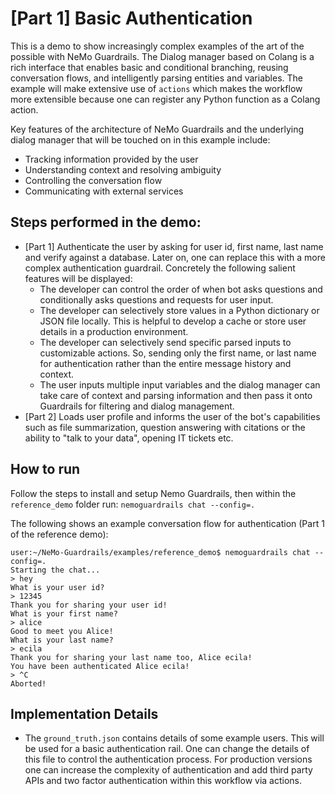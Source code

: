 # [Part 1] Basic Authentication

This is a demo to show increasingly complex examples of the art of the possible with NeMo Guardrails. The Dialog manager based on Colang is a rich interface that enables basic and conditional branching, reusing conversation flows, and intelligently parsing entities and variables. The example will make extensive use of `actions` which makes the workflow more extensible because one can register any Python function as a Colang action.

Key features of the architecture of NeMo Guardrails and the underlying dialog manager that will be touched on in this example include:

- Tracking information provided by the user
- Understanding context and resolving ambiguity
- Controlling the conversation flow
- Communicating with external services

## Steps performed in the demo:

- [Part 1] Authenticate the user by asking for user id, first name, last name and verify against a database. Later on, one can replace this with a more complex authentication guardrail. Concretely the following salient features will be displayed:
     - The developer can control the order of when bot asks questions and conditionally asks questions and requests for user input.
    - The developer can selectively store values in a Python dictionary or JSON file locally. This is helpful to develop a cache or store user details in a production environment.
    -  The developer can selectively send specific parsed inputs to customizable actions. So, sending only the first name, or last name for authentication rather than the entire message history and context.
    - The user inputs multiple input variables and the dialog manager can take care of context and parsing information and then pass it onto Guardrails for filtering and dialog management.
- [Part 2] Loads user profile and informs the user of the bot's capabilities such as file summarization, question answering with citations or the ability to "talk to your data", opening IT tickets etc.

## How to run

Follow the steps to install and setup Nemo Guardrails, then within the `reference_demo` folder run: ` nemoguardrails chat --config=. `

The following shows an example conversation flow for authentication (Part 1 of the reference demo):

```
user:~/NeMo-Guardrails/examples/reference_demo$ nemoguardrails chat --config=.
Starting the chat...
> hey
What is your user id?
> 12345
Thank you for sharing your user id!
What is your first name?
> alice
Good to meet you Alice!
What is your last name?
> ecila
Thank you for sharing your last name too, Alice ecila!
You have been authenticated Alice ecila!
> ^C
Aborted!
```

## Implementation Details

- The `ground_truth.json` contains details of some example users. This will be used for a basic authentication rail. One can change the details of this file to control the authentication process. For production versions one can increase the complexity of authentication and add third party APIs and two factor authentication within this workflow via actions.
